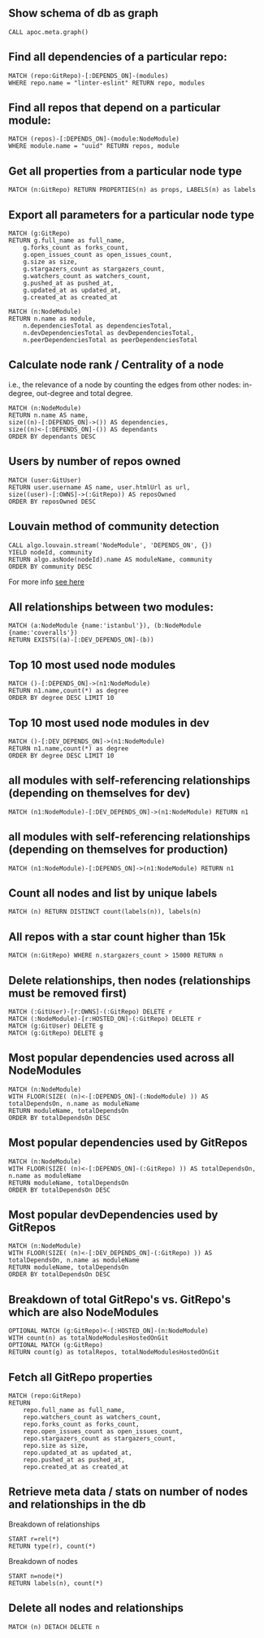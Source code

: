 ## Show schema of db as graph
```
CALL apoc.meta.graph()
```

## Find all dependencies of a particular repo:
```
MATCH (repo:GitRepo)-[:DEPENDS_ON]-(modules)
WHERE repo.name = "linter-eslint" RETURN repo, modules
```

## Find all repos that depend on a particular module:
```
MATCH (repos)-[:DEPENDS_ON]-(module:NodeModule)
WHERE module.name = "uuid" RETURN repos, module
```

## Get all properties from a particular node type
```
MATCH (n:GitRepo) RETURN PROPERTIES(n) as props, LABELS(n) as labels
```

## Export all parameters for a particular node type
```
MATCH (g:GitRepo)
RETURN g.full_name as full_name,
    g.forks_count as forks_count,
    g.open_issues_count as open_issues_count,
    g.size as size,
    g.stargazers_count as stargazers_count,
    g.watchers_count as watchers_count,
    g.pushed_at as pushed_at,
    g.updated_at as updated_at,
    g.created_at as created_at

MATCH (n:NodeModule)
RETURN n.name as module,
	n.dependenciesTotal as dependenciesTotal,
    n.devDependenciesTotal as devDependenciesTotal,
    n.peerDependenciesTotal as peerDependenciesTotal
```

## Calculate node rank / Centrality of a node
i.e., the relevance of a node by counting the edges from other nodes:
in-degree, out-degree and total degree.
```
MATCH (n:NodeModule)
RETURN n.name AS name,
size((n)-[:DEPENDS_ON]->()) AS dependencies,
size((n)<-[:DEPENDS_ON]-()) AS dependants
ORDER BY dependants DESC
```

## Users by number of repos owned
```
MATCH (user:GitUser)
RETURN user.username AS name, user.htmlUrl as url,
size((user)-[:OWNS]->(:GitRepo)) AS reposOwned
ORDER BY reposOwned DESC
```

## Louvain method of community detection
```
CALL algo.louvain.stream('NodeModule', 'DEPENDS_ON', {})
YIELD nodeId, community
RETURN algo.asNode(nodeId).name AS moduleName, community
ORDER BY community DESC
```
For more info [see here](https://neo4j.com/docs/graph-algorithms/current/algorithms/louvain/)

## All relationships between two modules:
```
MATCH (a:NodeModule {name:'istanbul'}), (b:NodeModule {name:'coveralls'})
RETURN EXISTS((a)-[:DEV_DEPENDS_ON]-(b))
```

## Top 10 most used node modules
```
MATCH ()-[:DEPENDS_ON]->(n1:NodeModule)
RETURN n1.name,count(*) as degree
ORDER BY degree DESC LIMIT 10
```

## Top 10 most used node modules in dev
```
MATCH ()-[:DEV_DEPENDS_ON]->(n1:NodeModule)
RETURN n1.name,count(*) as degree
ORDER BY degree DESC LIMIT 10
```

## all modules with self-referencing relationships (depending on themselves for dev)
```
MATCH (n1:NodeModule)-[:DEV_DEPENDS_ON]->(n1:NodeModule) RETURN n1
```

## all modules with self-referencing relationships (depending on themselves for production)
```
MATCH (n1:NodeModule)-[:DEPENDS_ON]->(n1:NodeModule) RETURN n1
```

## Count all nodes and list by unique labels
```
MATCH (n) RETURN DISTINCT count(labels(n)), labels(n)
```

## All repos with a star count higher than 15k
```
MATCH (n:GitRepo) WHERE n.stargazers_count > 15000 RETURN n
```

## Delete relationships, then nodes (relationships must be removed first)
```
MATCH (:GitUser)-[r:OWNS]-(:GitRepo) DELETE r
MATCH (:NodeModule)-[r:HOSTED_ON]-(:GitRepo) DELETE r
MATCH (g:GitUser) DELETE g
MATCH (g:GitRepo) DELETE g
```

## Most popular dependencies used across all NodeModules
```
MATCH (n:NodeModule)
WITH FLOOR(SIZE( (n)<-[:DEPENDS_ON]-(:NodeModule) )) AS totalDependsOn, n.name as moduleName
RETURN moduleName, totalDependsOn
ORDER BY totalDependsOn DESC
```

## Most popular dependencies used by GitRepos
```
MATCH (n:NodeModule)
WITH FLOOR(SIZE( (n)<-[:DEPENDS_ON]-(:GitRepo) )) AS totalDependsOn, n.name as moduleName
RETURN moduleName, totalDependsOn
ORDER BY totalDependsOn DESC
```

## Most popular devDependencies used by GitRepos
```
MATCH (n:NodeModule)
WITH FLOOR(SIZE( (n)<-[:DEV_DEPENDS_ON]-(:GitRepo) )) AS totalDependsOn, n.name as moduleName
RETURN moduleName, totalDependsOn
ORDER BY totalDependsOn DESC
```

## Breakdown of total GitRepo's vs. GitRepo's which are also NodeModules
```
OPTIONAL MATCH (g:GitRepo)<-[:HOSTED_ON]-(n:NodeModule)
WITH count(n) as totalNodeModulesHostedOnGit
OPTIONAL MATCH (g:GitRepo)
RETURN count(g) as totalRepos, totalNodeModulesHostedOnGit
```

## Fetch all GitRepo properties
```
MATCH (repo:GitRepo)
RETURN
    repo.full_name as full_name,
    repo.watchers_count as watchers_count,
    repo.forks_count as forks_count,
    repo.open_issues_count as open_issues_count,
    repo.stargazers_count as stargazers_count,
    repo.size as size,
    repo.updated_at as updated_at,
    repo.pushed_at as pushed_at,
    repo.created_at as created_at
```

## Retrieve meta data / stats on number of nodes and relationships in the db

Breakdown of relationships
```
START r=rel(*)
RETURN type(r), count(*)
```

Breakdown of nodes
```
START n=node(*)
RETURN labels(n), count(*)
```

## Delete all nodes and relationships
```
MATCH (n) DETACH DELETE n
```
